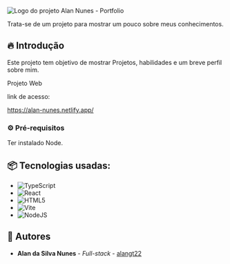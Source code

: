 ![Logo do projeto](https://imgur.com/0X2UoM7.png)
 Alan Nunes - Portfolio

Trata-se de um projeto para mostrar um pouco sobre meus conhecimentos.

## 🔥 Introdução

Este projeto tem objetivo de mostrar Projetos, habilidades e um breve perfil sobre mim.

Projeto Web

link de acesso:

https://alan-nunes.netlify.app/

### ⚙️ Pré-requisitos

Ter instalado Node.


## 📦 Tecnologias usadas:


* ![TypeScript](https://img.shields.io/badge/typescript-%23007ACC.svg?style=for-the-badge&logo=typescript&logoColor=white)
* ![React](https://img.shields.io/badge/react-%2320232a.svg?style=for-the-badge&logo=react&logoColor=%2361DAFB)
* ![HTML5](https://img.shields.io/badge/html5-%23E34F26.svg?style=for-the-badge&logo=html5&logoColor=white)
* ![Vite](https://img.shields.io/badge/vite-%23646CFF.svg?style=for-the-badge&logo=vite&logoColor=white)
* ![NodeJS](https://img.shields.io/badge/node.js-6DA55F?style=for-the-badge&logo=node.js&logoColor=white)


## 👷 Autores


* **Alan da Silva Nunes** - *Full-stack* - [alangt22](https://github.com/alangt22)






